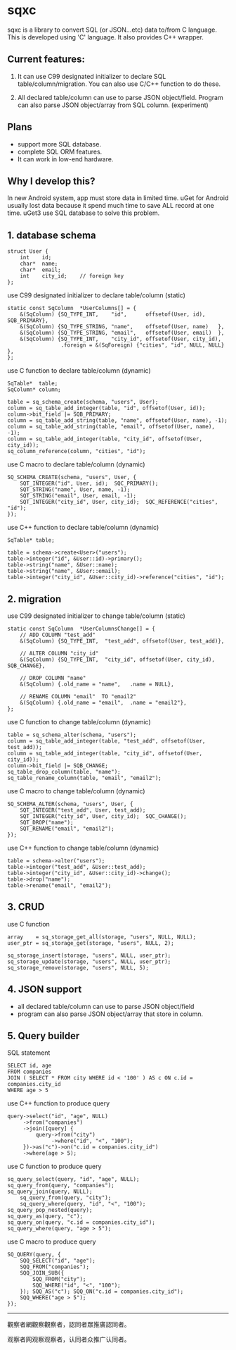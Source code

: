 # sqxc

sqxc is a library to convert SQL (or JSON...etc) data to/from C language.
This is developed using 'C' language. It also provides C++ wrapper.

## Current features:
1. It can use C99 designated initializer to declare SQL table/column/migration.
   You can also use C/C++ function to do these.

2. All declared table/column can use to parse JSON object/field.
   Program can also parse JSON object/array from SQL column. (experiment)

## Plans
- support more SQL database.
- complete SQL ORM features.
- It can work in low-end hardware.

## Why I develop this?
In new Android system, app must store data in limited time.
uGet for Android usually lost data because it spend much time to save ALL record at one time.
uGet3 use SQL database to solve this problem.


## 1. database schema

	struct User {
		int    id;
		char*  name;
		char*  email;
		int    city_id;    // foreign key
	};

 use C99 designated initializer to declare table/column (static)

	static const SqColumn  *UserColumns[] = {
		&(SqColumn) {SQ_TYPE_INT,    "id",      offsetof(User, id),    SQB_PRIMARY},
		&(SqColumn) {SQ_TYPE_STRING, "name",    offsetof(User, name)   },
		&(SqColumn) {SQ_TYPE_STRING, "email",   offsetof(User, email)  },
		&(SqColumn) {SQ_TYPE_INT,    "city_id", offsetof(User, city_id),
		             .foreign = &(SqForeign) {"cities", "id", NULL, NULL} },
	};

 use C function to declare table/column (dynamic)

	SqTable*  table;
	SqColumn* column;

	table = sq_schema_create(schema, "users", User);
	column = sq_table_add_integer(table, "id", offsetof(User, id));
	column->bit_field |= SQB_PRIMARY;
	column = sq_table_add_string(table, "name", offsetof(User, name), -1);
	column = sq_table_add_string(table, "email", offsetof(User, name), -1);
	column = sq_table_add_integer(table, "city_id", offsetof(User, city_id));
	sq_column_reference(column, "cities", "id");

 use C macro to declare table/column (dynamic)

	SQ_SCHEMA_CREATE(schema, "users", User, {
		SQT_INTEGER("id", User, id);  SQC_PRIMARY();
		SQT_STRING("name", User, name, -1);
		SQT_STRING("email", User, email, -1);
		SQT_INTEGER("city_id", User, city_id);  SQC_REFERENCE("cities", "id");
	});

 use C++ function to declare table/column (dynamic)

	SqTable* table;

	table = schema->create<User>("users");
	table->integer("id", &User::id)->primary();
	table->string("name", &User::name);
	table->string("name", &User::email);
	table->integer("city_id", &User::city_id)->reference("cities", "id");


## 2. migration

 use C99 designated initializer to change table/column (static)

	static const SqColumn  *UserColumnsChange[] = {
		// ADD COLUMN "test_add"
		&(SqColumn) {SQ_TYPE_INT,  "test_add", offsetof(User, test_add)},

		// ALTER COLUMN "city_id"
		&(SqColumn) {SQ_TYPE_INT,  "city_id", offsetof(User, city_id), SQB_CHANGE},

		// DROP COLUMN "name"
		&(SqColumn) {.old_name = "name",   .name = NULL},

		// RENAME COLUMN "email"  TO "email2"
		&(SqColumn) {.old_name = "email",  .name = "email2"},
	};

 use C function to change table/column (dynamic)

	table = sq_schema_alter(schema, "users");
	column = sq_table_add_integer(table, "test_add", offsetof(User, test_add));
	column = sq_table_add_integer(table, "city_id", offsetof(User, city_id));
	column->bit_field |= SQB_CHANGE;
	sq_table_drop_column(table, "name");
	sq_table_rename_column(table, "email", "email2");

 use C macro to change table/column (dynamic)

	SQ_SCHEMA_ALTER(schema, "users", User, {
		SQT_INTEGER("test_add", User, test_add);
		SQT_INTEGER("city_id", User, city_id);  SQC_CHANGE();
		SQT_DROP("name");
		SQT_RENAME("email", "email2");
	});

 use C++ function to change table/column (dynamic)

	table = schema->alter("users");
	table->integer("test_add", &User::test_add);
	table->integer("city_id", &User::city_id)->change();
	table->drop("name");
	table->rename("email", "email2");


## 3. CRUD

 use C function

	array    = sq_storage_get_all(storage, "users", NULL, NULL);
	user_ptr = sq_storage_get(storage, "users", NULL, 2);

	sq_storage_insert(storage, "users", NULL, user_ptr);
	sq_storage_update(storage, "users", NULL, user_ptr);
	sq_storage_remove(storage, "users", NULL, 5);


## 4. JSON support

- all declared table/column can use to parse JSON object/field
- program can also parse JSON object/array that store in column.


## 5. Query builder

 SQL statement

	SELECT id, age
	FROM companies
	JOIN ( SELECT * FROM city WHERE id < '100' ) AS c ON c.id = companies.city_id
	WHERE age > 5

 use C++ function to produce query

	query->select("id", "age", NULL)
	     ->from("companies")
	     ->join([query] {
	         query->from("city")
	              ->where("id", "<", "100");
	     })->as("c")->on("c.id = companies.city_id")
	     ->where(age > 5);

 use C function to produce query

	sq_query_select(query, "id", "age", NULL);
	sq_query_from(query, "companies");
	sq_query_join(query, NULL);
		sq_query_from(query, "city");
		sq_query_where(query, "id", "<", "100");
	sq_query_pop_nested(query);
	sq_query_as(query, "c");
	sq_query_on(query, "c.id = companies.city_id");
	sq_query_where(query, "age > 5");

 use C macro to produce query

	SQ_QUERY(query, {
		SQQ_SELECT("id", "age");
		SQQ_FROM("companies");
		SQQ_JOIN_SUB({
			SQQ_FROM("city");
			SQQ_WHERE("id", "<", "100");
		}); SQQ_AS("c"); SQQ_ON("c.id = companies.city_id");
		SQQ_WHERE("age > 5");
	});

---

觀察者網觀察觀察者，認同者眾推廣認同者。

观察者网观察观察者，认同者众推广认同者。

